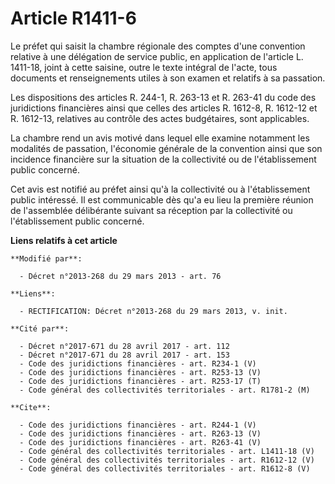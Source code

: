 # Article R1411-6

Le préfet qui saisit la chambre régionale des comptes d'une convention relative à une délégation de service public, en
application de l'article L. 1411-18, joint à cette saisine, outre le texte intégral de l'acte, tous documents et
renseignements utiles à son examen et relatifs à sa passation. 

Les dispositions des articles R. 244-1, R. 263-13 et R. 263-41 du code des juridictions financières ainsi que celles des
articles R. 1612-8, R. 1612-12 et R. 1612-13, relatives au contrôle des actes budgétaires, sont applicables. 

La chambre rend un avis motivé dans lequel elle examine notamment les modalités de passation, l'économie générale de la
convention ainsi que son incidence financière sur la situation de la collectivité ou de l'établissement public concerné. 

Cet avis est notifié au préfet ainsi qu'à la collectivité ou à l'établissement public intéressé. Il est communicable dès qu'a
eu lieu la première réunion de l'assemblée délibérante suivant sa réception par la collectivité ou l'établissement public
concerné.

**Liens relatifs à cet article**

	**Modifié par**:

	  - Décret n°2013-268 du 29 mars 2013 - art. 76

	**Liens**:

	  - RECTIFICATION: Décret n°2013-268 du 29 mars 2013, v. init.

	**Cité par**:

	  - Décret n°2017-671 du 28 avril 2017 - art. 112
	  - Décret n°2017-671 du 28 avril 2017 - art. 153
	  - Code des juridictions financières - art. R234-1 (V)
	  - Code des juridictions financières - art. R253-13 (V)
	  - Code des juridictions financières - art. R253-17 (T)
	  - Code général des collectivités territoriales - art. R1781-2 (M)

	**Cite**:

	  - Code des juridictions financières - art. R244-1 (V)
	  - Code des juridictions financières - art. R263-13 (V)
	  - Code des juridictions financières - art. R263-41 (V)
	  - Code général des collectivités territoriales - art. L1411-18 (V)
	  - Code général des collectivités territoriales - art. R1612-12 (V)
	  - Code général des collectivités territoriales - art. R1612-8 (V)
